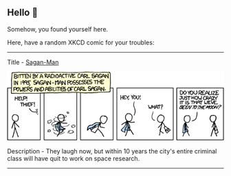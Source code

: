 ## Hello 👀

Somehow, you found yourself here.

Here, have a random XKCD comic for your troubles:

-----------------------------------

Title - [Sagan-Man](https://xkcd.com/663)

![Sagan-Man](./random_comic.png)

Description - They laugh now, but within 10 years the city's entire criminal class will have quit to work on space research.

-----------------------------------